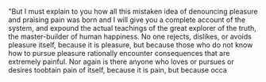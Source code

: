 "But I must explain to you how all this mistaken idea of denouncing pleasure and
praising pain was born and I will give you a complete account of the system, and
expound the actual teachings of the great explorer of the truth, the
master-builder of human happiness. No one rejects, dislikes, or avoids
pleasure itself, because it is pleasure, but because those who do not know
how to pursue pleasure rationally encounter consequences that are extremely
painful. Nor again is there anyone who loves or pursues or desires toobtain pain of itself, because it is pain, but because occa